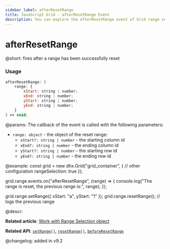 ```yaml
---
sidebar_label: afterResetRange
title: JavaScript Grid - afterResetRange Event 
description: You can explore the afterResetRange event of Grid range selection in the documentation of the DHTMLX JavaScript UI library. Browse developer guides and API reference, try out code examples and live demos, and download a free 30-day evaluation version of DHTMLX Suite.
---
```


# afterResetRange

@short: fires after a range has been successfully reset

### Usage

~~~jsx
afterResetRange: (
    range: {
        xStart: string | number;
        xEnd: string | number;
        yStart: string | number;
        yEnd: string | number;
    }
) => void;
~~~

@params:
The callback of the event is called with the following parameters:

- `range: object` - the object of the reset range:
	- `xStart?: string | number` - the starting column id
	- `xEnd?: string | number` - the ending column id
	- `yStart?: string | number` - the starting row id
	- `yEnd?: string | number` - the ending row id

@example:
const grid = new dhx.Grid("grid_container", {
    // other configuration
    rangeSelection: true
});

grid.range.events.on("afterResetRange", (range) => {
    console.log("The range is reset, the previous range is:", range);
});

grid.range.setRange({ xStart: "a", yStart: "1" });
grid.range.resetRange(); // logs the previous range

@descr:

**Related article**: [Work with Range Selection object](grid/usage_rangeselection.md)

**Related API**: [`setRange()`](grid/api/rangeselection/setrange_method.md),
[`resetRange()`](grid/api/rangeselection/resetrange_method.md),
[`beforeResetRange`](grid/api/rangeselection/beforeresetrange_event.md)

@changelog:
added in v9.2